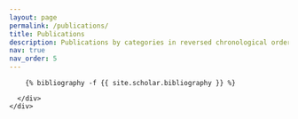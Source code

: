 ```yaml
---
layout: page
permalink: /publications/
title: Publications
description: Publications by categories in reversed chronological order. Generated by Jekyll-Scholar.
nav: true
nav_order: 5
---
```


<!-- _pages/publications.md -->
<div class="container">
  <div class="row">
    <div class="col-lg-8 col-md-10 mx-auto">
      <div class="publications">

        {% bibliography -f {{ site.scholar.bibliography }} %}

      </div>
    </div>
  </div>
</div>
